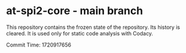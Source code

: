 # at-spi2-core - main branch

This repository contains the frozen state of the repository.
Its history is cleared. It is used only for static code
analysis with Codacy.

Commit Time: 1720917656